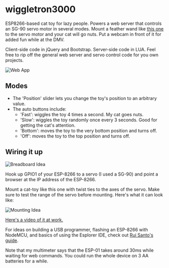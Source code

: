 # wiggletron3000

ESP8266-based cat toy for lazy people. Powers a web server that controls an SG-90 servo motor in several modes. Mount a feather wand like [this one](http://www.amazon.com/Luxury-Feather-Wand-Additional-Refills/dp/B00EPGZQNQ/ref=sr_1_1?ie=UTF8&qid=1455842061&sr=8-1&keywords=cat+toy+feather) to the servo motor and your cat will go nuts. Put a webcam in front of it for added fun while at the DMV.

Client-side code in jQuery and Bootstrap. Server-side code in LUA. Feel free to rip off the general web server and servo control code for you own projects.

![Web App](http://i.imgur.com/UHqjlm4.png)

## Modes
   * The 'Position' slider lets you change the toy's position to an arbitrary value.
   * The auto buttons include:
      * 'Fast': wiggles the toy 4 times a second. My cat goes nuts.
      * 'Slow': wiggles the toy randomly once every 3 seconds. Good for getting the cat's attention.
      * 'Bottom': moves the toy to the very bottom position and turns off.
      * 'Off': moves the toy to the top position and turns off.

## Wiring it up

![Breadboard Idea](http://i.imgur.com/rMlZjCz.jpg)

Hook up GPIO1 of your ESP-8266 to a servo (I used a SG-90) and point a browser at the IP address of the ESP-8266.

Mount a cat-toy like this one with twist ties to the axes of the servo. Make sure to test the range of the servo before mounting. Here's what it can look like:

![Mounting Idea](http://i.imgur.com/knYBnSW.jpg)

<a href="https://youtu.be/yqQ89BvmUcU" target="_blank">Here's a video of it at work.</a>

For ideas on building a USB programmer, flashing an ESP-8266 with NodeMCU, and basics of using the Esplorer IDE, check out [Rui Santo's guide](http://randomnerdtutorials.com/esp8266-web-server/).

Note that my multimeter says that the ESP-01 takes around 30ms while waiting for web commands. You could run the whole device on 3 AA batteries for a while.
